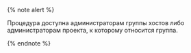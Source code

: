 
{% note alert %}

Процедура доступна администраторам группы хостов либо администраторам проекта, к которому относится группа.

{% endnote %}
